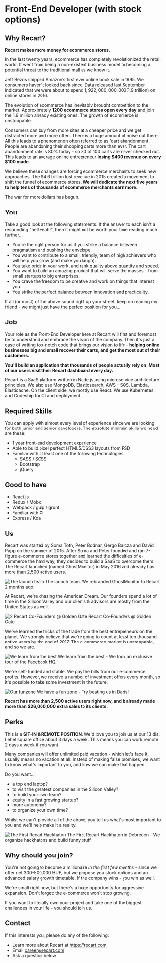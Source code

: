# **Front-End Developer (with stock options)**

## **Why Recart?**

**Recart makes more money for ecommerce stores.**

In the last twenty years, ecommerce has completely revolutionized the retail world. It went from being a non-existent business model to becoming a potential threat to the traditional mall as we know it.

Jeff Bezos shipped Amazon’s first ever online book sale in 1995. We consumers haven't looked back since. Data released last September indicated that we were about to spend $1,922,000,000,000 ($1.9 trillion) on online stores in 2016.

The evolution of ecommerce has inevitably brought competition to the market. Approximately **1200 ecommerce stores open every day** and join the 1.6 million already existing ones. The growth of ecommerce is unstoppable.

Consumers can buy from more sites at a cheaper price and we get distracted more and more often. There is a huge amount of noise out there. All this leads to a phenomenon often referred to as 'cart abandonment'. People are abandoning their shopping carts more than ever. The cart abandonment rate is 80% today - so 80 of 100 carts are never checked out. This leads to an average online entrepreneur **losing $400 revenue on every $100 made**. 

We believe these changes are forcing ecommerce merchants to seek new approaches. The $4.6 trillion lost revenue in 2015 created a movement to shift the funnel of ecommerce stores. **We will dedicate the next five years to help tens of thousands of ecommerce merchants earn more.**

The war for more dollars has begun. 

## **You**

Take a good look at the following statements. If the answer to each isn't a resounding "hell yeah!", then it might not be worth your time reading much further...

* You're the right person for us if you strike a balance between pragmatism and pushing the envelope.
* You want to contribute to a small, friendly, team of high achievers who will help you grow (and make you laugh).
* You take pride in your work, and rank quality above quantity and speed.
* You want to build an amazing product that will serve the masses - from small startups to big enterprises.
* You crave the freedom to be creative and work on things that interest you.
* You strike the perfect balance between innovation and practicality.

If all (or most) of the above sound right up your street, keep on reading my friend - we might just have the perfect position for you...

## **Job**

Your role as the Front-End Developer here at Recart will first and foremost be to understand and embrace the vision of the company. Then it's just a case of writing top-notch code that brings our vision to life - **helping online businesses big and small recover their carts, and get the most out of their customers.** 

**You'll build an application that thousands of people actually rely on. Most of our users visit their Recart dashboard every day.** 

Recart is a SaaS platform written in Node.js using microservice architecture principles. We also use MongoDB, Elasticsearch, AWS - SQS, Lambda, Elasticache. On the client side, we mostly use React. We use Kubernetes and Codeship for CI and deployment.

## **Required Skills**

You can apply with almost every level of experience since we are looking for both junior and senior developers. The absolute minimim skills we need are these: 

* 1 year front-end development experience
* Able to build pixel perfect HTML5/CSS3 layouts from PSD
* Familiar with at least one of the following technologies:
  * SASS / SCSS
  * Bootstrap
  * jQuery

## **Good to have**

* React.js
* Redux / Mobx
* Webpack / gulp / grunt
* Familiar with CI
* Express / Koa

## **Us**

Recart was started by Soma Toth, Peter Bodnar, Gergo Barcza and David Papp on the summer of 2015. After Soma and Peter founded and ran 7-figure e-commerce stores together and learned the difficulties of e-commerce the hard way, they decided to build a SaaS to overcome them. The Recart launched (named GhostMonitor) in May 2016 and already has more than 2,500 active users.

![The launch team](https://blog.ghostmonitor.com/wp-content/uploads/2016/03/11393286_1023296911014706_3524113198524178407_o-2.jpg) 
The launch team. We rebranded GhostMonitor to Recart 2 months ago.

At Recart, we're chasing the American Dream. Our founders spend a lot of time in the Silicon Valley and our clients & advisors are mostly from the United States as well.

![2 Recart Co-Founders @ Golden Gate](https://blog.ghostmonitor.com/wp-content/uploads/2016/12/IMG_4386.jpg) 
Recart Co-Founders @ Golden Gate

We've learned the tricks of the trade from the best entrepreneurs on the planet. We strongly believe that we're going to count at least ten thousand active users by the end of 2017. The e-commerce market is unstoppable, and so we are.

![We learn from the best](https://blog.ghostmonitor.com/wp-content/uploads/2016/12/IMG_4469.jpg) 
We learn from the best - We took an exclusive tour of the Facebook HQ.

We're self-funded and stable. We pay the bills from our e-commerce profits. However, we receive a number of investment offers every month, so it's possible to take some investment in the future.

![Our funzone](https://blog.ghostmonitor.com/wp-content/uploads/2016/02/IMG_0722.jpg) 
We have a fun zone - Try beating us in Darts! 

**Recart has more than 2,500 active users right now, and it already made more than $26,000,000 extra sales to its clients.** 

## **Perks**

This is a **SIT-IN & REMOTE POSITION**. We'd love you to join us at our 13 dis. Lehel square office about 3 days a week. This means you can work remote 2 days a week if you want. 

Many companies will offer unlimited paid vacation - which let's face it, usually means no vacation at all. Instead of making false promises, we want to know what's important to you, and how we can make that happen.

Do you want...

* a top end laptop?
* to visit the greatest companies in the Silicon Valley?
* to build your own team?
* equity in a fast growing startup?
* more autonomy?
* to organize your own time?

Whilst we can't provide all of the above, you tell us what's most important to you and we'll help make it a reality.

![The First Recart Hackhaton](https://blog.ghostmonitor.com/wp-content/uploads/2016/12/IMG_1163.jpg) 
The First Recart Hackhaton in Debrecen - We organize hackhatons and build funny stuff 

## **Why should you join?**

You're not going to become a millionaire _in the first few months_ - since we offer net 300-500,000 HUF, but we propose you stock options and an advanced salary growth timetable. If the company wins - you win as well. 

We're small right now, but there's a huge opportunity for aggressive expansion. Don't forget: the e-commerce won't stop growing. 

If you want to literally own your project and take one of the biggest challenges in your life - you should join us. 

## **Contact**

If this interests you, please do any of the following:

* Learn more about Recart at https://recart.com
* Email career@recart.com
* Ask a question below
